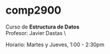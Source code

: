 # comp2900
Curso de __Estructura de Datos__ \
Profesor: Javier Dastas \

Horario: Martes y Jueves, 1:00 - 2:30pm

